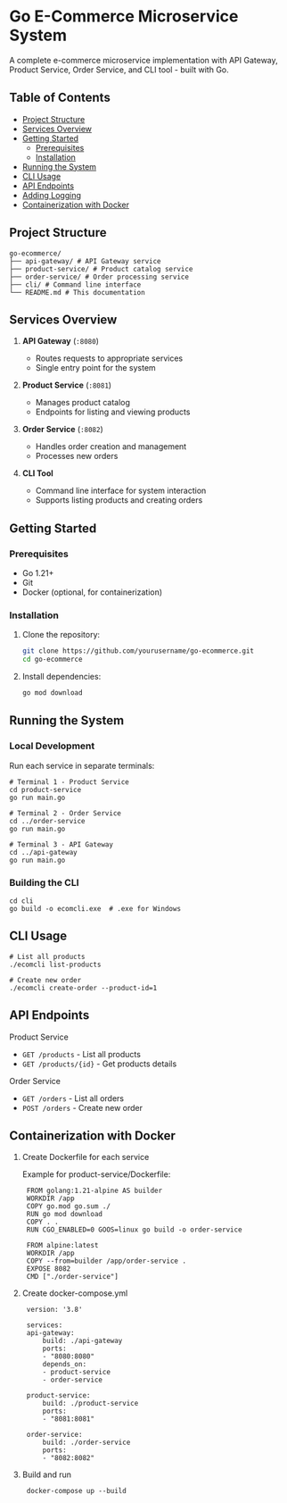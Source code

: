 # Go E-Commerce Microservice System

A complete e-commerce microservice implementation with API Gateway, Product Service, Order Service, and CLI tool - built with Go.

## Table of Contents
- [Project Structure](#project-structure)
- [Services Overview](#services-overview)
- [Getting Started](#getting-started)
  - [Prerequisites](#prerequisites)
  - [Installation](#installation)
- [Running the System](#running-the-system)
- [CLI Usage](#cli-usage)
- [API Endpoints](#api-endpoints)
- [Adding Logging](#adding-logging)
- [Containerization with Docker](#containerization-with-docker)

## Project Structure
```
go-ecommerce/
├── api-gateway/ # API Gateway service
├── product-service/ # Product catalog service
├── order-service/ # Order processing service
├── cli/ # Command line interface
└── README.md # This documentation
```

## Services Overview

1. **API Gateway** (`:8080`)
   - Routes requests to appropriate services
   - Single entry point for the system

2. **Product Service** (`:8081`)
   - Manages product catalog
   - Endpoints for listing and viewing products

3. **Order Service** (`:8082`)
   - Handles order creation and management
   - Processes new orders

4. **CLI Tool**
   - Command line interface for system interaction
   - Supports listing products and creating orders

## Getting Started

### Prerequisites

- Go 1.21+
- Git
- Docker (optional, for containerization)

### Installation

1. Clone the repository:
    ```bash
    git clone https://github.com/yourusername/go-ecommerce.git
    cd go-ecommerce
    ```

2. Install dependencies:
    ```bash
    go mod download
    ```

## Running the System

### Local Development

Run each service in separate terminals:

    # Terminal 1 - Product Service
    cd product-service
    go run main.go

    # Terminal 2 - Order Service
    cd ../order-service
    go run main.go

    # Terminal 3 - API Gateway
    cd ../api-gateway
    go run main.go


### Building the CLI

    cd cli
    go build -o ecomcli.exe  # .exe for Windows


## CLI Usage

    # List all products
    ./ecomcli list-products

    # Create new order
    ./ecomcli create-order --product-id=1


## API Endpoints

Product Service

- ```GET /products``` - List all products
- ```GET /products/{id}``` - Get products details

Order Service

- ```GET /orders``` - List all orders
- ```POST /orders``` - Create new order

## Containerization with Docker

1. Create Dockerfile for each service

    Example for product-service/Dockerfile:

        FROM golang:1.21-alpine AS builder
        WORKDIR /app
        COPY go.mod go.sum ./
        RUN go mod download
        COPY . .
        RUN CGO_ENABLED=0 GOOS=linux go build -o order-service

        FROM alpine:latest
        WORKDIR /app
        COPY --from=builder /app/order-service .
        EXPOSE 8082
        CMD ["./order-service"]

2. Create docker-compose.yml

        version: '3.8'

        services:
        api-gateway:
            build: ./api-gateway
            ports:
            - "8080:8080"
            depends_on:
            - product-service
            - order-service

        product-service:
            build: ./product-service
            ports:
            - "8081:8081"

        order-service:
            build: ./order-service
            ports:
            - "8082:8082"


3. Build and run

        docker-compose up --build